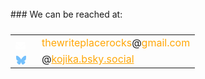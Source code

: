 <style>
  .hidden-email { 
    display: none;
    text-align: center;
    color:#ffA707
  }
.bluesky {
    text-align: center;
    color:#ffA707 !important;
}

.container {
    width: 100vw;
    text-align: center;
    align-content: center;
}

.contact {
    
}

div.container table {
    border: none !important;
    background: transparent !important;
    margin: 24px auto !important;
    width: unset !important;
    min-width: unset !important;
    background: unset !important;
}
td.left {
    text-align: center !important; 
    border: none !important;
    background: transparent !important;
    padding-right: 16px !important;
    padding-bottom: 4px !important;
    position:relative !important;
    top: 2px !important;
}
td.right {
    text-align: left !important;
    border: none !important;
    background: transparent !important;
}

</style>

<br/>
### We can be reached at:
<div class = "container">
  <table>
    <!-- em@il-->
    <tr>
        <td class="left">            
            <svg style="position: relative; top: 3px; padding-right: 2px;" xmlns="http://www.w3.org/2000/svg" height="16" width="16" viewBox="0 0 512 512"><
               <path fill="#ffffff" d="M48 64C21.5 64 0 85.5 0 112c0 15.1 7.1 29.3 19.2 38.4L236.8 313.6c11.4 8.5 27 8.5 38.4 
                    0L492.8 150.4c12.1-9.1 19.2-23.3 19.2-38.4c0-26.5-21.5-48-48-48L48 64zM0 176L0 384c0 35.3 28.7 64 64 64l384 
                    0c35.3 0 64-28.7 64-64l0-208L294.4 339.2c-22.8 17.1-54 17.1-76.8 0L0 176z"/>
            </svg>
        </td>
        <td class="right">
            <span class="hidden-email">thewriteplacerocks</span><span>&#64;</span><span class="hidden-email">&#103;&#109;&#97;&#105;&#108;&#46;&#99;&#111;&#109;</span>
        </td>
    </tr>
    <!-- bluesky -->
    <tr>
        <td class="left">
            <!--!Font Awesome Free 6.6.0 by @fontawesome - https://fontawesome.com License - https://fontawesome.com/license/free Copyright 2024 Fonticons, Inc.-->
            <svg xmlns="http://www.w3.org/2000/svg" height="16" width="16" viewBox="0 0 576 512">
                <path fill="#74C0FC" d="M407.8 294.7c-3.3-.4-6.7-.8-10-1.3c3.4 .4 6.7 .9 10 1.3zM288 227.1C261.9 
                    176.4 190.9 81.9 124.9 35.3C61.6-9.4 37.5-1.7 21.6 5.5C3.3 13.8 0 41.9 0 58.4S9.1 194 15 213.9c19.5 65.7 89.1 
                    87.9 153.2 80.7c3.3-.5 6.6-.9 10-1.4c-3.3 .5-6.6 1-10 1.4C74.3 308.6-9.1 342.8 100.3 464.5C220.6 589.1 265.1 
                    437.8 288 361.1c22.9 76.7 49.2 222.5 185.6 103.4c102.4-103.4 28.1-156-65.8-169.9c-3.3-.4-6.7-.8-10-1.3c3.4 .4 
                    6.7 .9 10 1.3c64.1 7.1 133.6-15.1 153.2-80.7C566.9 194 576 75 576 
                    58.4s-3.3-44.7-21.6-52.9c-15.8-7.1-40-14.9-103.2 29.8C385.1 81.9 314.1 176.4 288 227.1z"/>
            </svg>
        </td>
        <td class="right">
            <span>&#64;</span><a class="bluesky" href="https://bsky.app/profile/kojika.bsky.social" target="_blank">kojika.bsky.social</a>
        </td>
    </tr>
  </table>
</div>

<style>
  .hidden-email { display: inline; }
</style>
